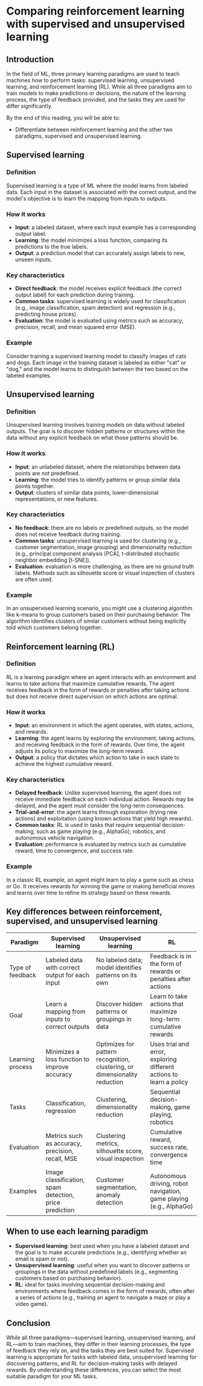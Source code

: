 # Comparing reinforcement learning with supervised and unsupervised learning

## Introduction
In the field of ML, three primary learning paradigms are used to teach machines how to perform tasks: supervised learning, unsupervised learning, and reinforcement learning (RL). While all three paradigms aim to train models to make predictions or decisions, the nature of the learning process, the type of feedback provided, and the tasks they are used for differ significantly.

By the end of this reading, you will be able to:

* Differentiate between reinforcement learning and the other two paradigms, supervised and unsupervised learning.

## Supervised learning
### Definition
Supervised learning is a type of ML where the model learns from labeled data. Each input in the dataset is associated with the correct output, and the model's objective is to learn the mapping from inputs to outputs.

### How it works
* **Input**: a labeled dataset, where each input example has a corresponding output label.
* **Learning**: the model minimizes a loss function, comparing its predictions to the true labels.
* **Output**: a prediction model that can accurately assign labels to new, unseen inputs.

### Key characteristics
* **Direct feedback**: the model receives explicit feedback (the correct output label) for each prediction during training.
* **Common tasks**: supervised learning is widely used for classification (e.g., image classification, spam detection) and regression (e.g., predicting house prices).
* **Evaluation**: the model is evaluated using metrics such as accuracy, precision, recall, and mean squared error (MSE).

### Example
Consider training a supervised learning model to classify images of cats and dogs. Each image in the training dataset is labeled as either "cat" or "dog," and the model learns to distinguish between the two based on the labeled examples.

## Unsupervised learning
### Definition
Unsupervised learning involves training models on data without labeled outputs. The goal is to discover hidden patterns or structures within the data without any explicit feedback on what those patterns should be.

### How it works
* **Input**: an unlabeled dataset, where the relationships between data points are not predefined.
* **Learning**: the model tries to identify patterns or group similar data points together.
* **Output**: clusters of similar data points, lower-dimensional representations, or new features.

### Key characteristics
* **No feedback**: there are no labels or predefined outputs, so the model does not receive feedback during training.
* **Common tasks**: unsupervised learning is used for clustering (e.g., customer segmentation, image grouping) and dimensionality reduction (e.g., principal component analysis [PCA], t-distributed stochastic neighbor embedding [t-SNE]).
* **Evaluation**: evaluation is more challenging, as there are no ground truth labels. Methods such as silhouette score or visual inspection of clusters are often used.

### Example
In an unsupervised learning scenario, you might use a clustering algorithm like k-means to group customers based on their purchasing behavior. The algorithm identifies clusters of similar customers without being explicitly told which customers belong together.

## Reinforcement learning (RL)
### Definition
RL is a learning paradigm where an agent interacts with an environment and learns to take actions that maximize cumulative rewards. The agent receives feedback in the form of rewards or penalties after taking actions but does not receive direct supervision on which actions are optimal.

### How it works
* **Input**: an environment in which the agent operates, with states, actions, and rewards.
* **Learning**: the agent learns by exploring the environment, taking actions, and receiving feedback in the form of rewards. Over time, the agent adjusts its policy to maximize the long-term reward.
* **Output**: a policy that dictates which action to take in each state to achieve the highest cumulative reward.

### Key characteristics
* **Delayed feedback**: Unlike supervised learning, the agent does not receive immediate feedback on each individual action. Rewards may be delayed, and the agent must consider the long-term consequences.
* **Trial-and-error**: the agent learns through exploration (trying new actions) and exploitation (using known actions that yield high rewards).
* **Common tasks**: RL is used in tasks that require sequential decision-making, such as game playing (e.g., AlphaGo), robotics, and autonomous vehicle navigation.
* **Evaluation**: performance is evaluated by metrics such as cumulative reward, time to convergence, and success rate.

### Example
In a classic RL example, an agent might learn to play a game such as chess or Go. It receives rewards for winning the game or making beneficial moves and learns over time to refine its strategy based on these rewards.

## Key differences between reinforcement, supervised, and unsupervised learning

| Paradigm | Supervised learning | Unsupervised learning | RL |
|----------|---------------------|------------------------|-----|
| Type of feedback | Labeled data with correct output for each input | No labeled data; model identifies patterns on its own | Feedback is in the form of rewards or penalties after actions |
| Goal | Learn a mapping from inputs to correct outputs | Discover hidden patterns or groupings in data | Learn to take actions that maximize long-term cumulative rewards |
| Learning process | Minimizes a loss function to improve accuracy | Optimizes for pattern recognition, clustering, or dimensionality reduction | Uses trial and error, exploring different actions to learn a policy |
| Tasks | Classification, regression | Clustering, dimensionality reduction | Sequential decision-making, game playing, robotics |
| Evaluation | Metrics such as accuracy, precision, recall, MSE | Clustering metrics, silhouette score, visual inspection | Cumulative reward, success rate, convergence time |
| Examples | Image classification, spam detection, price prediction | Customer segmentation, anomaly detection | Autonomous driving, robot navigation, game playing (e.g., AlphaGo) |

## When to use each learning paradigm
* **Supervised learning**: best used when you have a labeled dataset and the goal is to make accurate predictions (e.g., identifying whether an email is spam or not).
* **Unsupervised learning**: useful when you want to discover patterns or groupings in the data without predefined labels (e.g., segmenting customers based on purchasing behavior).
* **RL**: ideal for tasks involving sequential decision-making and environments where feedback comes in the form of rewards, often after a series of actions (e.g., training an agent to navigate a maze or play a video game).

## Conclusion
While all three paradigms—supervised learning, unsupervised learning, and RL—aim to train machines, they differ in their learning processes, the type of feedback they rely on, and the tasks they are best suited for. Supervised learning is appropriate for tasks with labeled data, unsupervised learning for discovering patterns, and RL for decision-making tasks with delayed rewards. By understanding these differences, you can select the most suitable paradigm for your ML tasks.
